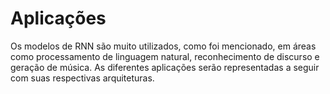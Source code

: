 # Aplicações

Os modelos de RNN são muito utilizados, como foi mencionado, em áreas como processamento de
linguagem natural, reconhecimento de discurso e geração de música. As diferentes aplicações serão
representadas a seguir com suas respectivas arquiteturas.
